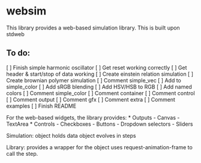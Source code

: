 websim
======

This library provides a web-based simulation library. This is built upon stdweb

To do:
------
[ ] Finish simple harmonic oscillator
	[ ] Get reset working correctly
	[ ] Get header & start/stop of data working
[ ] Create einstein relation simulation
[ ] Create brownian polymer simulation
[ ] Comment simple_vec
[ ] Add to simple_color
	[ ] Add sRGB blending
	[ ] Add HSV/HSB to RGB
	[ ] Add named colors
[ ] Comment simple_color
[ ] Comment container
[ ] Comment control
[ ] Comment output
[ ] Comment gfx
[ ] Comment extra
[ ] Comment examples
[ ] Finish README

For the web-based widgets, the library provides:
	* Outputs
		- Canvas
		- TextArea
	* Controls
		- Checkboxes
		- Buttons
		- Dropdown selectors
		- Sliders

Simulation:
	object holds data
	object evolves in steps

Library:
	provides a wrapper for the object 
	uses request-animation-frame to call the step.
